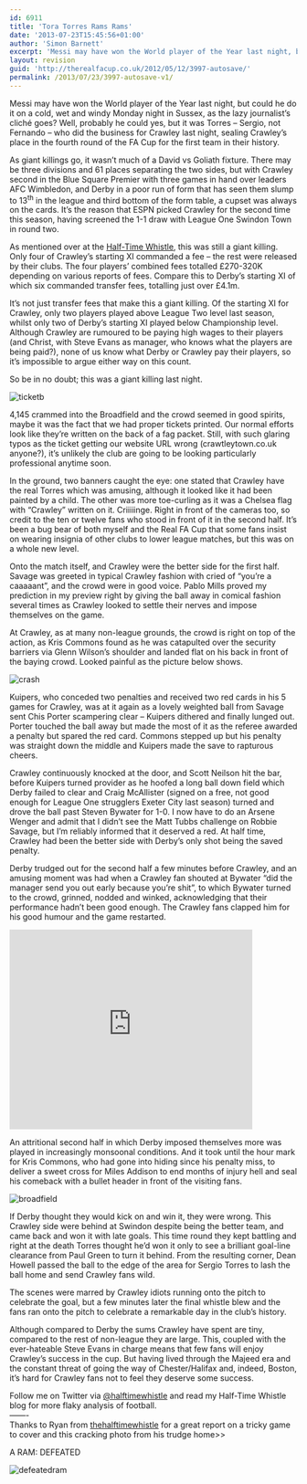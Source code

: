 ```yaml
---
id: 6911
title: 'Tora Torres Rams Rams'
date: '2013-07-23T15:45:56+01:00'
author: 'Simon Barnett'
excerpt: 'Messi may have won the World player of the Year last night, but could he do it on a cold, wet and windy Monday night in Sussex, as the lazy journalist’s cliché goes?  Well, probably he could yes, but it was Torres – Sergio, not Fernando – who did the business for Crawley last night, sealing Crawley’s place in the fourth round of the FA Cup for the first team in their history.'
layout: revision
guid: 'http://therealfacup.co.uk/2012/05/12/3997-autosave/'
permalink: /2013/07/23/3997-autosave-v1/
---
```


Messi may have won the World player of the Year last night, but could he do it on a cold, wet and windy Monday night in Sussex, as the lazy journalist’s cliché goes? Well, probably he could yes, but it was Torres – Sergio, not Fernando – who did the business for Crawley last night, sealing Crawley’s place in the fourth round of the FA Cup for the first team in their history.

As giant killings go, it wasn’t much of a David vs Goliath fixture. There may be three divisions and 61 places separating the two sides, but with Crawley second in the Blue Square Premier with three games in hand over leaders AFC Wimbledon, and Derby in a poor run of form that has seen them slump to 13<sup>th</sup> in the league and third bottom of the form table, a cupset was always on the cards. It’s the reason that ESPN picked Crawley for the second time this season, having screened the 1-1 draw with League One Swindon Town in round two.

As mentioned over at the [Half-Time Whistle](http://halftimewhistle.wordpress.com/2011/01/11/a-giant-killing-by-name), this was still a giant killing. Only four of Crawley’s starting XI commanded a fee – the rest were released by their clubs. The four players’ combined fees totalled £270-320K depending on various reports of fees. Compare this to Derby’s starting XI of which six commanded transfer fees, totalling just over £4.1m.

It’s not just transfer fees that make this a giant killing. Of the starting XI for Crawley, only two players played above League Two level last season, whilst only two of Derby’s starting XI played below Championship level. Although Crawley are rumoured to be paying high wages to their players (and Christ, with Steve Evans as manager, who knows what the players are being paid?), none of us know what Derby or Crawley pay their players, so it’s impossible to argue either way on this count.

So be in no doubt; this was a giant killing last night.

![](http://therealfacup.co.uk/wp-content/uploads/2011/01/ticketb-350x145.png "ticketb")

4,145 crammed into the Broadfield and the crowd seemed in good spirits, maybe it was the fact that we had proper tickets printed. Our normal efforts look like they’re written on the back of a fag packet. Still, with such glaring typos as the ticket getting our website URL wrong (crawtleytown.co.uk anyone?), it’s unlikely the club are going to be looking particularly professional anytime soon.

In the ground, two banners caught the eye: one stated that Crawley have the real Torres which was amusing, although it looked like it had been painted by a child. The other was more toe-curling as it was a Chelsea flag with “Crawley” written on it. Criiiiinge. Right in front of the cameras too, so credit to the ten or twelve fans who stood in front of it in the second half. It’s been a bug bear of both myself and the Real FA Cup that some fans insist on wearing insignia of other clubs to lower league matches, but this was on a whole new level.

Onto the match itself, and Crawley were the better side for the first half. Savage was greeted in typical Crawley fashion with cried of “you’re a caaaaant”, and the crowd were in good voice. Pablo Mills proved my prediction in my preview right by giving the ball away in comical fashion several times as Crawley looked to settle their nerves and impose themselves on the game.

At Crawley, as at many non-league grounds, the crowd is right on top of the action, as Kris Commons found as he was catapulted over the security barriers via Glenn Wilson’s shoulder and landed flat on his back in front of the baying crowd. Looked painful as the picture below shows.

![](http://therealfacup.co.uk/wp-content/uploads/2011/01/162871_485198847342_111041607342_6466775_7556069_n-350x262.jpg "crash")

Kuipers, who conceded two penalties and received two red cards in his 5 games for Crawley, was at it again as a lovely weighted ball from Savage sent Chis Porter scampering clear – Kuipers dithered and finally lunged out. Porter touched the ball away but made the most of it as the referee awarded a penalty but spared the red card. Commons stepped up but his penalty was straight down the middle and Kuipers made the save to rapturous cheers.

Crawley continuously knocked at the door, and Scott Neilson hit the bar, before Kuipers turned provider as he hoofed a long ball down field which Derby failed to clear and Craig McAllister (signed on a free, not good enough for League One strugglers Exeter City last season) turned and drove the ball past Steven Bywater for 1-0. I now have to do an Arsene Wenger and admit that I didn’t see the Matt Tubbs challenge on Robbie Savage, but I’m reliably informed that it deserved a red. At half time, Crawley had been the better side with Derby’s only shot being the saved penalty.

Derby trudged out for the second half a few minutes before Crawley, and an amusing moment was had when a Crawley fan shouted at Bywater “did the manager send you out early because you’re shit”, to which Bywater turned to the crowd, grinned, nodded and winked, acknowledging that their performance hadn’t been good enough. The Crawley fans clapped him for his good humour and the game restarted.

<object classid="clsid:d27cdb6e-ae6d-11cf-96b8-444553540000" codebase="http://download.macromedia.com/pub/shockwave/cabs/flash/swflash.cab#version=6,0,40,0" height="350" width="425"><param name="src" value="http://www.youtube.com/v/wWSxHmmx2Hk"></param><embed height="350" src="http://www.youtube.com/v/wWSxHmmx2Hk" type="application/x-shockwave-flash" width="425"></embed></object>

An attritional second half in which Derby imposed themselves more was played in increasingly monsoonal conditions. And it took until the hour mark for Kris Commons, who had gone into hiding since his penalty miss, to deliver a sweet cross for Miles Addison to end months of injury hell and seal his comeback with a bullet header in front of the visiting fans.

![](http://therealfacup.co.uk/wp-content/uploads/2011/01/broadfield-350x261.png "broadfield")

If Derby thought they would kick on and win it, they were wrong. This Crawley side were behind at Swindon despite being the better team, and came back and won it with late goals. This time round they kept battling and right at the death Torres thought he’d won it only to see a brilliant goal-line clearance from Paul Green to turn it behind. From the resulting corner, Dean Howell passed the ball to the edge of the area for Sergio Torres to lash the ball home and send Crawley fans wild.

The scenes were marred by Crawley idiots running onto the pitch to celebrate the goal, but a few minutes later the final whistle blew and the fans ran onto the pitch to celebrate a remarkable day in the club’s history.

Although compared to Derby the sums Crawley have spent are tiny, compared to the rest of non-league they are large. This, coupled with the ever-hateable Steve Evans in charge means that few fans will enjoy Crawley’s success in the cup. But having lived through the Majeed era and the constant threat of going the way of Chester/Halifax and, indeed, Boston, it’s hard for Crawley fans not to feel they deserve some success.

Follow me on Twitter via [@halftimewhistle](http://twitter.com/#!/halftimewhistle) and read my Half-Time Whistle blog for more flaky analysis of football.  
——-  
Thanks to Ryan from [thehalftimewhistle](http://halftimewhistle.wordpress.com/) for a great report on a tricky game to cover and this cracking photo from his trudge home&gt;&gt;

A RAM: DEFEATED

![](http://therealfacup.co.uk/wp-content/uploads/2011/01/defeatedram-300x223.png "defeatedram")